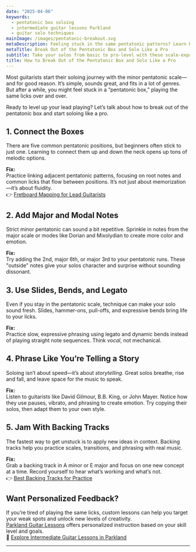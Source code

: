 ```yaml
---
date: "2025-04-06"
keywords:
  - pentatonic box soloing
  - intermediate guitar lessons Parkland
  - guitar solo techniques
mainImage: /images/pentatonic-breakout.svg
metaDescription: Feeling stuck in the same pentatonic patterns? Learn how to break free and level up your solos with these practical tips for guitarists.
metaTitle: Break Out of the Pentatonic Box and Solo Like a Pro
subtitle: Take your solos from basic to pro-level with these scale-expanding tips
title: How to Break Out of the Pentatonic Box and Solo Like a Pro
---
```


Most guitarists start their soloing journey with the minor pentatonic scale—and for good reason. It’s simple, sounds great, and fits in a lot of genres. But after a while, you might feel stuck in a “pentatonic box,” playing the same licks over and over.

Ready to level up your lead playing? Let’s talk about how to break out of the pentatonic box and start soloing like a pro.

## 1. Connect the Boxes

There are five common pentatonic positions, but beginners often stick to just one. Learning to connect them up and down the neck opens up tons of melodic options.

**Fix:**  
Practice linking adjacent pentatonic patterns, focusing on root notes and common licks that flow between positions. It’s not just about memorization—it’s about fluidity.  
👉 [Fretboard Mapping for Lead Guitarists](/blog/fretboard-mapping-for-lead-guitarists)

## 2. Add Major and Modal Notes

Strict minor pentatonic can sound a bit repetitive. Sprinkle in notes from the major scale or modes like Dorian and Mixolydian to create more color and emotion.

**Fix:**  
Try adding the 2nd, major 6th, or major 3rd to your pentatonic runs. These "outside" notes give your solos character and surprise without sounding dissonant.

## 3. Use Slides, Bends, and Legato

Even if you stay in the pentatonic scale, technique can make your solo sound fresh. Slides, hammer-ons, pull-offs, and expressive bends bring life to your licks.

**Fix:**  
Practice slow, expressive phrasing using legato and dynamic bends instead of playing straight note sequences. Think _vocal_, not mechanical.

## 4. Phrase Like You’re Telling a Story

Soloing isn’t about speed—it’s about _storytelling_. Great solos breathe, rise and fall, and leave space for the music to speak.

**Fix:**  
Listen to guitarists like David Gilmour, B.B. King, or John Mayer. Notice how they use pauses, vibrato, and phrasing to create emotion. Try copying their solos, then adapt them to your own style.

## 5. Jam With Backing Tracks

The fastest way to get unstuck is to apply new ideas in context. Backing tracks help you practice scales, transitions, and phrasing with real music.

**Fix:**  
Grab a backing track in A minor or E major and focus on one new concept at a time. Record yourself to hear what’s working and what’s not.  
👉 [Best Backing Tracks for Practice](/blog/best-backing-tracks-for-practice)

## Want Personalized Feedback?

If you’re tired of playing the same licks, custom lessons can help you target your weak spots and unlock new levels of creativity.  
[Parkland Guitar Lessons](/) offers personalized instruction based on your skill level and goals.  
🎸 [Explore Intermediate Guitar Lessons in Parkland](/intermediate-guitar-lessons-parkland)

---

